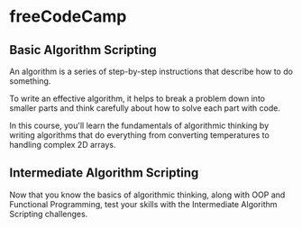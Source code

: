 # freeCodeCamp

## Basic Algorithm Scripting

An algorithm is a series of step-by-step instructions that describe how to do something.

To write an effective algorithm, it helps to break a problem down into smaller parts and think carefully about how to solve each part with code.

In this course, you'll learn the fundamentals of algorithmic thinking by writing algorithms that do everything from converting temperatures to handling complex 2D arrays.

## Intermediate Algorithm Scripting

Now that you know the basics of algorithmic thinking, along with OOP and Functional Programming, test your skills with the Intermediate Algorithm Scripting challenges.
